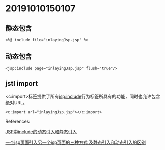 # 20191010150107

<script src="../js/index.js"></script>
<div id="content"></div>


 

## 静态包含
 
`````
<%@ include file="inlayingJsp.jsp" %>
`````
## 动态包含
`````
<jsp:include page="inlayingJsp.jsp" flush="true"/>
`````
## jstl import 

<c:import>标签提供了所有<jsp:include>行为标签所具有的功能，同时也允许包含绝对URL。

`````
<c:import url="inlayingJsp.jsp"></c:import> 
`````

References:

[JSP中include的动态引入和静态引入](https://baijiahao.baidu.com/s?id=1590373998823758796&wfr=spider&for=pc)

[一个jsp页面引入另一个jsp页面的三种方式 及静态引入和动态引入的区别](https://blog.csdn.net/fn_2015/article/details/70311495)

